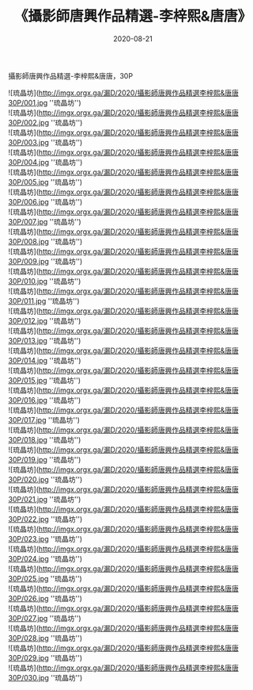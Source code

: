 ﻿---
layout: post
title:  《攝影師唐興作品精選-李梓熙&唐唐》
date:   2020-08-21
img: imgx.orgx.ga/漏D/2020/攝影師唐興作品精選李梓熙&唐唐30P/000.jpg
categories: [美女, 性感, 泳衣]
---

攝影師唐興作品精選-李梓熙&唐唐，30P

![琉晶坊](http://imgx.orgx.ga/漏D/2020/攝影師唐興作品精選李梓熙&唐唐30P/001.jpg ''琉晶坊'') <br>
![琉晶坊](http://imgx.orgx.ga/漏D/2020/攝影師唐興作品精選李梓熙&唐唐30P/002.jpg ''琉晶坊'') <br>
![琉晶坊](http://imgx.orgx.ga/漏D/2020/攝影師唐興作品精選李梓熙&唐唐30P/003.jpg ''琉晶坊'') <br>
![琉晶坊](http://imgx.orgx.ga/漏D/2020/攝影師唐興作品精選李梓熙&唐唐30P/004.jpg ''琉晶坊'') <br>
![琉晶坊](http://imgx.orgx.ga/漏D/2020/攝影師唐興作品精選李梓熙&唐唐30P/005.jpg ''琉晶坊'') <br>
![琉晶坊](http://imgx.orgx.ga/漏D/2020/攝影師唐興作品精選李梓熙&唐唐30P/006.jpg ''琉晶坊'') <br>
![琉晶坊](http://imgx.orgx.ga/漏D/2020/攝影師唐興作品精選李梓熙&唐唐30P/007.jpg ''琉晶坊'') <br>
![琉晶坊](http://imgx.orgx.ga/漏D/2020/攝影師唐興作品精選李梓熙&唐唐30P/008.jpg ''琉晶坊'') <br>
![琉晶坊](http://imgx.orgx.ga/漏D/2020/攝影師唐興作品精選李梓熙&唐唐30P/009.jpg ''琉晶坊'') <br>
![琉晶坊](http://imgx.orgx.ga/漏D/2020/攝影師唐興作品精選李梓熙&唐唐30P/010.jpg ''琉晶坊'') <br>
![琉晶坊](http://imgx.orgx.ga/漏D/2020/攝影師唐興作品精選李梓熙&唐唐30P/011.jpg ''琉晶坊'') <br>
![琉晶坊](http://imgx.orgx.ga/漏D/2020/攝影師唐興作品精選李梓熙&唐唐30P/012.jpg ''琉晶坊'') <br>
![琉晶坊](http://imgx.orgx.ga/漏D/2020/攝影師唐興作品精選李梓熙&唐唐30P/013.jpg ''琉晶坊'') <br>
![琉晶坊](http://imgx.orgx.ga/漏D/2020/攝影師唐興作品精選李梓熙&唐唐30P/014.jpg ''琉晶坊'') <br>
![琉晶坊](http://imgx.orgx.ga/漏D/2020/攝影師唐興作品精選李梓熙&唐唐30P/015.jpg ''琉晶坊'') <br>
![琉晶坊](http://imgx.orgx.ga/漏D/2020/攝影師唐興作品精選李梓熙&唐唐30P/016.jpg ''琉晶坊'') <br>
![琉晶坊](http://imgx.orgx.ga/漏D/2020/攝影師唐興作品精選李梓熙&唐唐30P/017.jpg ''琉晶坊'') <br>
![琉晶坊](http://imgx.orgx.ga/漏D/2020/攝影師唐興作品精選李梓熙&唐唐30P/018.jpg ''琉晶坊'') <br>
![琉晶坊](http://imgx.orgx.ga/漏D/2020/攝影師唐興作品精選李梓熙&唐唐30P/019.jpg ''琉晶坊'') <br>
![琉晶坊](http://imgx.orgx.ga/漏D/2020/攝影師唐興作品精選李梓熙&唐唐30P/020.jpg ''琉晶坊'') <br>
![琉晶坊](http://imgx.orgx.ga/漏D/2020/攝影師唐興作品精選李梓熙&唐唐30P/021.jpg ''琉晶坊'') <br>
![琉晶坊](http://imgx.orgx.ga/漏D/2020/攝影師唐興作品精選李梓熙&唐唐30P/022.jpg ''琉晶坊'') <br>
![琉晶坊](http://imgx.orgx.ga/漏D/2020/攝影師唐興作品精選李梓熙&唐唐30P/023.jpg ''琉晶坊'') <br>
![琉晶坊](http://imgx.orgx.ga/漏D/2020/攝影師唐興作品精選李梓熙&唐唐30P/024.jpg ''琉晶坊'') <br>
![琉晶坊](http://imgx.orgx.ga/漏D/2020/攝影師唐興作品精選李梓熙&唐唐30P/025.jpg ''琉晶坊'') <br>
![琉晶坊](http://imgx.orgx.ga/漏D/2020/攝影師唐興作品精選李梓熙&唐唐30P/026.jpg ''琉晶坊'') <br>
![琉晶坊](http://imgx.orgx.ga/漏D/2020/攝影師唐興作品精選李梓熙&唐唐30P/027.jpg ''琉晶坊'') <br>
![琉晶坊](http://imgx.orgx.ga/漏D/2020/攝影師唐興作品精選李梓熙&唐唐30P/028.jpg ''琉晶坊'') <br>
![琉晶坊](http://imgx.orgx.ga/漏D/2020/攝影師唐興作品精選李梓熙&唐唐30P/029.jpg ''琉晶坊'') <br>
![琉晶坊](http://imgx.orgx.ga/漏D/2020/攝影師唐興作品精選李梓熙&唐唐30P/030.jpg ''琉晶坊'') <br>
